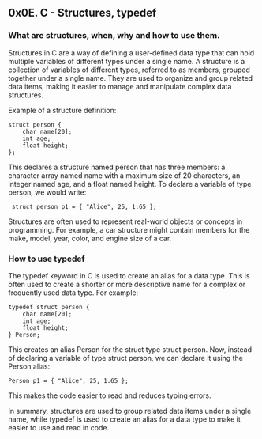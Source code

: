 ## 0x0E. C - Structures, typedef

### What are structures, when, why and how to use them.

Structures in C are a way of defining a user-defined data type that can hold multiple variables of different types under a single name. A structure is a collection of variables of different types, referred to as members, grouped together under a single name. They are used to organize and group related data items, making it easier to manage and manipulate complex data structures.

Example of a structure definition:

```
struct person {
    char name[20];
    int age;
    float height;
};
```

This declares a structure named person that has three members: a character array named name with a maximum size of 20 characters, an integer named age, and a float named height. To declare a variable of type person, we would write:

` struct person p1 = { "Alice", 25, 1.65 };`

Structures are often used to represent real-world objects or concepts in programming. For example, a car structure might contain members for the make, model, year, color, and engine size of a car.

### How to use typedef

The typedef keyword in C is used to create an alias for a data type. This is often used to create a shorter or more descriptive name for a complex or frequently used data type. For example:

```
typedef struct person {
    char name[20];
    int age;
    float height;
} Person;
```

This creates an alias Person for the struct type struct person. Now, instead of declaring a variable of type struct person, we can declare it using the Person alias:

`Person p1 = { "Alice", 25, 1.65 };`

This makes the code easier to read and reduces typing errors.

In summary, structures are used to group related data items under a single name, while typedef is used to create an alias for a data type to make it easier to use and read in code.

